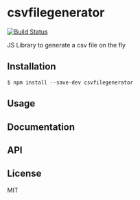 # csvfilegenerator

[![Build Status](https://secure.travis-ci.org/juan.ctt@live.com/csvfilegenerator.png?branch=master)](http://travis-ci.org/juan.ctt@live.com/csvfilegenerator)

JS Library to generate a csv file on the fly

## Installation

```
$ npm install --save-dev csvfilegenerator
```

## Usage

## Documentation

## API

## License

MIT
